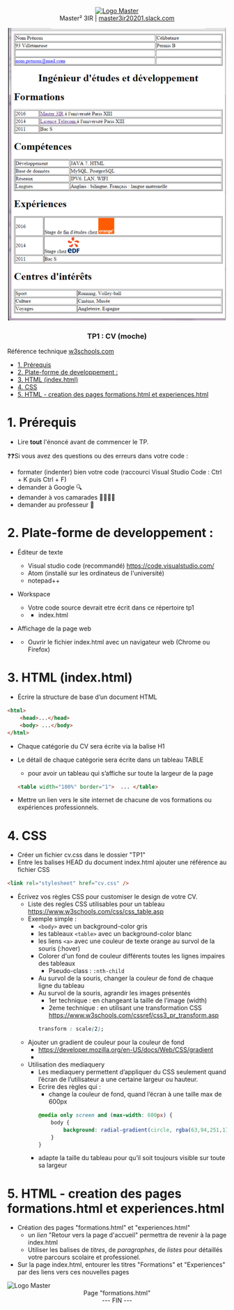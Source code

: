 <p align="center">
  <a href="https://galilee.univ-paris13.fr/master/master-ingenierie-innovation-images-reseaux-m3ir/">
     <img src="../galilee.png?raw=true" alt="Logo Master" width=100/>
  </a>  
  <br/>
 Master² 3IR | <a href="https://master3ir2021.slack.com/messages/aw">master3ir20201.slack.com</a>


<p align="center">
<kbd><img src="index.png" width="500"></kbd><br/>
<h3 align="center">TP1 : CV (moche)<br/>
</p>

</h3>
Référence technique <a href="https://www.w3schools.com/">w3schools.com</>

</p>



<!-- TOC -->

- [1. Prérequis](#1-prérequis)
- [2. Plate-forme de developpement :](#2-plate-forme-de-developpement-)
- [3. HTML (index.html)](#3-html-indexhtml)
- [4. CSS](#4-css)
- [5. HTML - creation des pages formations.html et experiences.html](#5-html---creation-des-pages-formationshtml-et-experienceshtml)

<!-- /TOC -->

# 1. Prérequis

* Lire **tout** l'énoncé  avant de commencer le TP.

❓❓Si vous avez des questions ou des erreurs dans votre code : 
* formater (indenter) bien votre code (raccourci Visual Studio Code : Ctrl + K puis Ctrl + F)
* demander à Google 🔍
* demander à vos camarades 👩‍🎓👨‍🎓
* demander au professeur 🙋




# 2. Plate-forme de developpement : 

* Éditeur de texte
    * Visual studio code (recommandé) https://code.visualstudio.com/
    * Atom (installé sur les ordinateus de l'université)
    * notepad++

* Workspace
    * Votre code source devrait etre écrit dans ce répertoire tp1
    * * index.html

* Affichage de la page web
* * Ouvrir le fichier index.html avec un navigateur web (Chrome ou Firefox)


# 3. HTML (index.html)
* Écrire la structure de base d’un document HTML 

```html
<html>
    <head>...</head>
    <body> ...</body>
</html>
```

* Chaque catégorie du CV sera écrite via la balise H1

* Le détail de chaque catégorie sera écrite dans un tableau TABLE
   * pour avoir un tableau qui s’affiche sur toute la largeur de la page
    ```html
    <table width="100%" border="1">  ... </table>
    ```
* Mettre un lien vers le site internet de chacune de vos formations ou expériences professionnels.

# 4. CSS

* Créer un fichier cv.css dans le dossier "TP1"
* Entre les balises HEAD du  document index.html ajouter une référence au fichier CSS 
  
```html
<link rel="stylesheet" href="cv.css" />
```

* Écrivez vos règles CSS pour customiser le design de votre CV.
    * Liste des regles CSS utilisables pour un tableau https://www.w3schools.com/css/css_table.asp
    * Exemple simple : 
        *    ```<body>``` avec un background-color gris 
        *    les tableaux ```<table>``` avec un background-color blanc
        * les liens ```<a>``` avec une couleur de texte orange au survol de la souris (:hover)
         * Colorer d'un fond de couleur différents toutes les lignes impaires des tableaux
            * Pseudo-class : ```:nth-child```
        * Au survol de la souris, changer la couleur de fond de chaque ligne du tableau
        * Au survol de la souris, agrandir les images présentés
           * 1er technique : en changeant la taille de l’image (width)
           * 2eme technique : en utilisant une transformation CSS  https://www.w3schools.com/cssref/css3_pr_transform.asp
           ```css
           transform : scale(2);
           ```
    * Ajouter un gradient de couleur pour la couleur de fond
      * https://developer.mozilla.org/en-US/docs/Web/CSS/gradient
      * 
    * Utilisation des mediaquery
        * Les mediaquery permettent d’appliquer du CSS seulement quand l’écran de l’utilisateur a une certaine largeur ou hauteur.
        * Ecrire des règles qui :
            * change la couleur de fond, quand l’écran à une taille max de 600px
            ```css
            @media only screen and (max-width: 600px) {
                body {
                    background: radial-gradient(circle, rgba(63,94,251,1) 0%, rgba(252,70,107,1) 100%);
                }
            }
            ```
        * adapte la taille du tableau pour qu’il soit toujours visible sur toute sa largeur
# 5. HTML - creation des pages formations.html et experiences.html
* Création des pages "formations.html" et "experiences.html"
    * un *lien* "Retour vers la page d'accueil" permettra de revenir à la page index.html
    * Utiliser les balises de *titres*, de *paragraphes*, de *listes* pour détaillés votre parcours scolaire et professionel.
* Sur la page index.html, entourer les titres "Formations" et "Experiences" par des liens vers ces nouvelles pages

<img src="formations.png" alt="Logo Master" width=500/>
<center>Page "formations.html"</center>



  
<div align="center">
 --- FIN ---
 </div>
